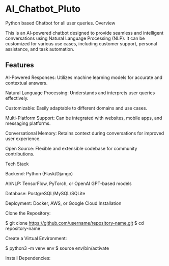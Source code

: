 # AI_Chatbot_Pluto

Python based Chatbot for all user queries.
Overview

This is an AI-powered chatbot designed to provide seamless and intelligent conversations using Natural Language Processing (NLP). It can be customized for various use cases, including customer support, personal assistance, and task automation.

## Features

AI-Powered Responses: Utilizes machine learning models for accurate and contextual answers.

Natural Language Processing: Understands and interprets user queries effectively.

Customizable: Easily adaptable to different domains and use cases.

Multi-Platform Support: Can be integrated with websites, mobile apps, and messaging platforms.

Conversational Memory: Retains context during conversations for improved user experience.

Open Source: Flexible and extensible codebase for community contributions.


Tech Stack

Backend: Python (Flask/Django)

AI/NLP: TensorFlow, PyTorch, or OpenAI GPT-based models

Database: PostgreSQL/MySQL/SQLite

Deployment: Docker, AWS, or Google Cloud
Installation

Clone the Repository:

$ git clone https://github.com/username/repository-name.git
$ cd repository-name

Create a Virtual Environment:

$ python3 -m venv env
$ source env/bin/activate

Install Dependencies:
